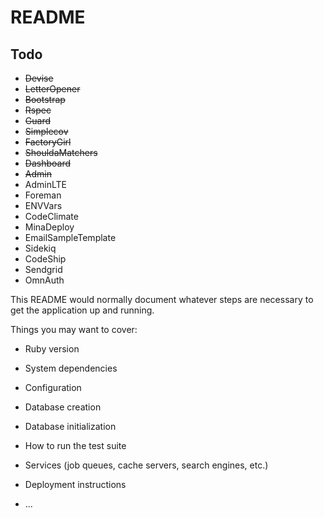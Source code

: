 # README

## Todo

* ~~Devise~~
* ~~LetterOpener~~
* ~~Bootstrap~~
* ~~Rspec~~
* ~~Guard~~
* ~~Simplecov~~
* ~~FactoryGirl~~
* ~~ShouldaMatchers~~
* ~~Dashboard~~
* ~~Admin~~
* AdminLTE
* Foreman
* ENVVars
* CodeClimate
* MinaDeploy
* EmailSampleTemplate
* Sidekiq
* CodeShip
* Sendgrid
* OmnAuth

This README would normally document whatever steps are necessary to get the
application up and running.

Things you may want to cover:

* Ruby version

* System dependencies

* Configuration

* Database creation

* Database initialization

* How to run the test suite

* Services (job queues, cache servers, search engines, etc.)

* Deployment instructions

* ...
